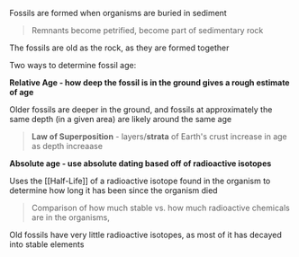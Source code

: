 Fossils are formed when organisms are buried in sediment

> Remnants become petrified, become part of sedimentary rock

The fossils are old as the rock, as they are formed together

Two ways to determine fossil age:

**Relative Age - how deep the fossil is in the ground gives a rough estimate of age**

Older fossils are deeper in the ground, and fossils at approximately the same depth (in a given area) are likely around the same age

> **Law of Superposition** - layers/**strata** of Earth's crust increase in age as depth increaase

**Absolute age - use absolute dating based off of radioactive isotopes**

Uses the [[Half-Life]] of a radioactive isotope found in the organism to determine how long it has been since the organism died

> Comparison of how much stable vs. how much radioactive chemicals are in the organisms, 

Old fossils have very little radioactive isotopes, as most of it has decayed into stable elements

